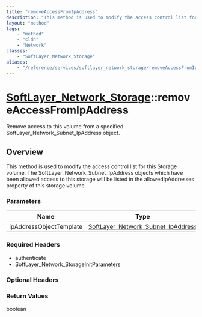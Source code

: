 ```yaml
---
title: "removeAccessFromIpAddress"
description: "This method is used to modify the access control list for this Storage volume.  The SoftLayer_Network_Subnet_IpAddress o... "
layout: "method"
tags:
    - "method"
    - "sldn"
    - "Network"
classes:
    - "SoftLayer_Network_Storage"
aliases:
    - "/reference/services/softlayer_network_storage/removeAccessFromIpAddress"
---
```

# [SoftLayer_Network_Storage](/reference/services/SoftLayer_Network_Storage)::removeAccessFromIpAddress

Remove access to this volume from a specified SoftLayer_Network_Subnet_IpAddress object.


## Overview 
This method is used to modify the access control list for this Storage volume.  The SoftLayer_Network_Subnet_IpAddress objects which have been allowed access to this storage will be listed in the allowedIpAddresses property of this storage volume. 

### Parameters 
|Name | Type | Description |
| --- | --- | --- |
|ipAddressObjectTemplate| <a href='/reference/datatypes/SoftLayer_Network_Subnet_IpAddress'>SoftLayer_Network_Subnet_IpAddress </a>| |


### Required Headers
* authenticate
* SoftLayer_Network_StorageInitParameters

### Optional Headers

### Return Values
boolean

